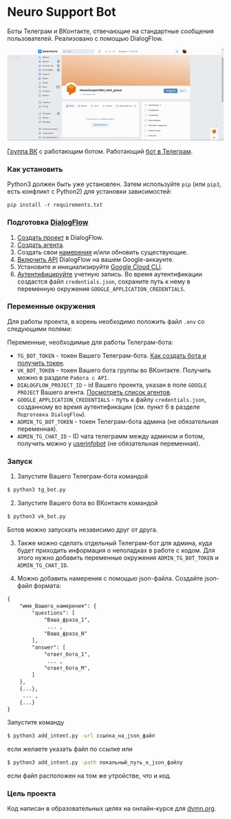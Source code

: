 # Neuro Support Bot

Боты Телеграм и ВКонтакте, отвечающие на стандартные сообщения пользователей. Реализовано с помощью DialogFlow.

![Example gif](example.gif)

[Группа ВК](https://vk.com/club224544655) с работающим ботом.
Работающий [бот в Телеграм](https://t.me/NeuroSupBot).

### Как установить

Python3 должен быть уже установлен. 
Затем используйте `pip` (или `pip3`, есть конфликт с Python2) для установки зависимостей:
```
pip install -r requirements.txt
```

### Подготовка [DialogFlow](https://dialogflow.cloud.google.com/)

1. [Создать проект](https://cloud.google.com/dialogflow/es/docs/quick/setup) в DialogFlow.
2. [Создать агента](https://cloud.google.com/dialogflow/es/docs/quick/build-agent).
3. Создать свои [намерения](https://dialogflow.cloud.google.com/#/agent/newagent-qseq/intents) и/или обновить существующие.
4. [Включить API](https://cloud.google.com/dialogflow/es/docs/quick/setup#api) DialogFlow на вашем Google-аккаунте.
5. Установите и инициализируйте [Google Cloud CLI](https://cloud.google.com/dialogflow/es/docs/quick/setup#sdk). 
6. [Аутентифицируйте](https://cloud.google.com/dialogflow/es/docs/quick/setup#user) учетную запись. Во время аутентификации создастся файл `credentials.json`, сохраните путь к нему в переменную окружения `GOOGLE_APPLICATION_CREDENTIALS`.

### Переменные окружения

Для работы проекта, в корень необходимо положить файл `.env` со следующими полями:

Переменные, необходимые для работы Телеграм-бота:
- `TG_BOT_TOKEN` - токен Вашего Телеграм-бота. [Как создать бота и получить токен](https://core.telegram.org/bots#how-do-i-create-a-bot).
- `VK_BOT_TOKEN` - токен Вашего бота группы во ВКонтакте. Получить можно в разделе `Работа с API`.
- `DIALOGFLOW_PROJECT_ID` - id Вашего проекта, указан в поле `GOOGLE PROJECT` Вашего агента. [Посмотреть список агентов](https://dialogflow.cloud.google.com/#/agents).
- `GOOGLE_APPLICATION_CREDENTIALS` - путь к файлу `credentials.json`, созданному во время аутентификации (см. пункт 6 в разделе `Подготовка DialogFlow`).
- `ADMIN_TG_BOT_TOKEN` - токен Телеграм-бота админа (не обязательная переменная). 
- `ADMIN_TG_CHAT_ID` - ID чата телеграмм между админом и ботом, получить можно у [userinfobot](https://telegram.me/userinfobot) (не обязательная переменная). 

### Запуск

1. Запустите Вашего Телеграм-бота командой
```bash
$ python3 tg_bot.py
```

2. Запустите Вашего бота во ВКонтакте командой
```bash
$ python3 vk_bot.py
```

Ботов можно запускать независимо друг от друга.

3. Также можно сделать отдельный Телеграм-бот для админа, куда будет приходить информация о неполадках в работе с кодом. Для этого нужно добавить переменные окружения `ADMIN_TG_BOT_TOKEN` и `ADMIN_TG_CHAT_ID`.

4. Можно добавить намерения с помощью json-файла. Создайте json-файл формата:
```
{
    "имя_Вашего_намерения": {
        "questions": [
            "Ваша_фраза_1",
             ... ,
            "Ваша_фраза_N"
        ],
        "answer": [
            "ответ_бота_1",
             ... ,
            "ответ_бота_M",
        ]
    },
    {...},
     ... ,
    {...}
}
```
Запустите команду
```bash
$ python3 add_intent.py -url ссылка_на_json_файл
```
если желаете указать файл по ссылке или
```bash
$ python3 add_intent.py -path локальный_путь_к_json_файлу
```
если файл расположен на том же утройстве, что и код.

### Цель проекта

Код написан в образовательных целях на онлайн-курсе для [dvmn.org](https://dvmn.org/).

